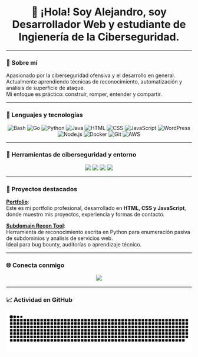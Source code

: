 <h1 align="center">👋 ¡Hola! Soy Alejandro, soy Desarrollador Web y estudiante de Ingienería de la Ciberseguridad.</h1>

---

### 🧠 Sobre mí

Apasionado por la ciberseguridad ofensiva y el desarrollo en general.  
Actualmente aprendiendo técnicas de reconocimiento, automatización y análisis de superficie de ataque.  
Mi enfoque es práctico: construir, romper, entender y compartir.

---

### 🧱 Lenguajes y tecnologías

<div align="center">
  <img src="https://skillicons.dev/icons?i=bash" height="60" alt="Bash" />
  <img src="https://skillicons.dev/icons?i=go" height="60" alt="Go" />
  <img src="https://skillicons.dev/icons?i=py" height="60" alt="Python" />
  <img src="https://skillicons.dev/icons?i=java" height="60" alt="Java" />
  <img src="https://skillicons.dev/icons?i=html" height="60" alt="HTML" />
  <img src="https://skillicons.dev/icons?i=css" height="60" alt="CSS" />
  <img src="https://skillicons.dev/icons?i=javascript" height="60" alt="JavaScript" />
  <img src="https://skillicons.dev/icons?i=wordpress" height="60" alt="WordPress" />
  <img src="https://skillicons.dev/icons?i=nodejs" height="60" alt="Node.js" />
  <img src="https://skillicons.dev/icons?i=docker" height="60" alt="Docker" />
  <img src="https://skillicons.dev/icons?i=git" height="60" alt="Git" />
  <img src="https://skillicons.dev/icons?i=aws" height="60" alt="AWS" />
</div>

---

### 🔐 Herramientas de ciberseguridad y entorno

<div align="center">
  <img src="https://img.shields.io/badge/Nmap-Network%20Scanner-blue?style=for-the-badge" height="32" />
  <img src="https://img.shields.io/badge/BurpSuite-Tool-red?style=for-the-badge&logoColor=white" height="32" />
  <img src="https://img.shields.io/badge/Parrot%20OS-Hacking-gray?style=for-the-badge&logo=linux&logoColor=white" height="32" />
  <img src="https://img.shields.io/badge/CMD%20%7C%20Terminal-black?style=for-the-badge&logo=windows&logoColor=white" height="32" />
</div>



---

### 🔎 Proyectos destacados

[**Portfolio**](https://github.com/inknot8x-sudo/Portfolio):  
Este es mi portfolio profesional, desarrollado en **HTML, CSS y JavaScript**, donde muestro mis proyectos, experiencia y formas de contacto.


[**Subdomain Recon Tool**](https://github.com/inknot8x-sudo/subdomain-recon):  
Herramienta de reconocimiento escrita en Python para enumeración pasiva de subdominios y análisis de servicios web.  
Ideal para bug bounty, auditorías o aprendizaje técnico.


---

### 🌐 Conecta conmigo

<div align="center">
  <a href="https://www.linkedin.com/in/alejandro-martinez-begines-2884a029b" target="_blank">
    <img src="https://img.shields.io/static/v1?message=LinkedIn&logo=linkedin&label=&color=0077B5&logoColor=white&labelColor=&style=for-the-badge" height="25" />
  </a>
</div>

---

### 📈 Actividad en GitHub

<picture>
  <source media="(prefers-color-scheme: dark)" srcset="https://raw.githubusercontent.com/Platane/snk/output/github-contribution-grid-snake-dark.svg">
  <source media="(prefers-color-scheme: light)" srcset="https://raw.githubusercontent.com/Platane/snk/output/github-contribution-grid-snake.svg">
  <img alt="contribution graph" src="https://raw.githubusercontent.com/Platane/snk/output/github-contribution-grid-snake.svg">
</picture>
